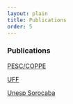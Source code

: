 ```yaml
---
layout: plain
title: Publications
order: 5
---
```


### Publications



<a style="margin-top: 20px;" class="btn btn-primary btn-lg" href="http://lattes.cnpq.br/6243465206463403" target="_blank" role="button">PESC/COPPE</a>

<a style="margin-top: 20px;" class="btn btn-primary btn-lg" href="http://lattes.cnpq.br/6358983442870515" target="_blank" role="button">UFF</a>

<a style="margin-top: 20px;" class="btn btn-primary btn-lg" href="http://lattes.cnpq.br/2559539832160514" target="_blank" role="button">Unesp Sorocaba</a>


